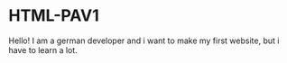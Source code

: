 # HTML-PAV1
Hello! I am a german developer and i want to make my first website, but i have to learn a lot.
